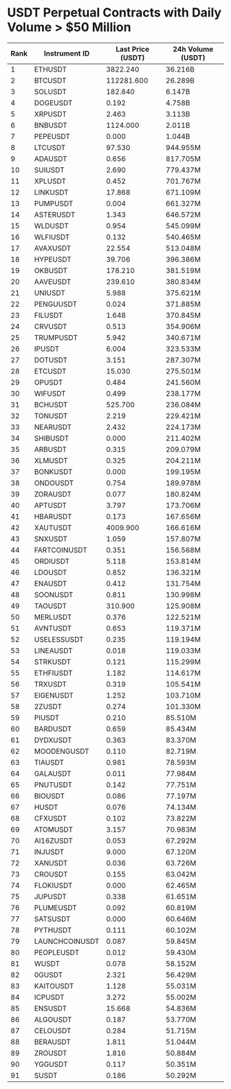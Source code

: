 # USDT Perpetual Contracts with Daily Volume > $50 Million

| Rank | Instrument ID | Last Price (USDT) | 24h Volume (USDT) |
|------|---------------|-------------------|-------------------|
| 1 | ETHUSDT | 3822.240 | 36.216B |
| 2 | BTCUSDT | 112281.600 | 26.289B |
| 3 | SOLUSDT | 182.840 | 6.147B |
| 4 | DOGEUSDT | 0.192 | 4.758B |
| 5 | XRPUSDT | 2.463 | 3.113B |
| 6 | BNBUSDT | 1124.000 | 2.011B |
| 7 | PEPEUSDT | 0.000 | 1.044B |
| 8 | LTCUSDT | 97.530 | 944.955M |
| 9 | ADAUSDT | 0.656 | 817.705M |
| 10 | SUIUSDT | 2.690 | 779.437M |
| 11 | XPLUSDT | 0.452 | 701.767M |
| 12 | LINKUSDT | 17.868 | 671.109M |
| 13 | PUMPUSDT | 0.004 | 661.327M |
| 14 | ASTERUSDT | 1.343 | 646.572M |
| 15 | WLDUSDT | 0.954 | 545.099M |
| 16 | WLFIUSDT | 0.132 | 540.465M |
| 17 | AVAXUSDT | 22.554 | 513.048M |
| 18 | HYPEUSDT | 39.706 | 396.386M |
| 19 | OKBUSDT | 178.210 | 381.519M |
| 20 | AAVEUSDT | 239.610 | 380.834M |
| 21 | UNIUSDT | 5.988 | 375.621M |
| 22 | PENGUUSDT | 0.024 | 371.885M |
| 23 | FILUSDT | 1.648 | 370.845M |
| 24 | CRVUSDT | 0.513 | 354.906M |
| 25 | TRUMPUSDT | 5.942 | 340.671M |
| 26 | IPUSDT | 6.004 | 323.533M |
| 27 | DOTUSDT | 3.151 | 287.307M |
| 28 | ETCUSDT | 15.030 | 275.501M |
| 29 | OPUSDT | 0.484 | 241.560M |
| 30 | WIFUSDT | 0.499 | 238.177M |
| 31 | BCHUSDT | 525.700 | 236.084M |
| 32 | TONUSDT | 2.219 | 229.421M |
| 33 | NEARUSDT | 2.432 | 224.173M |
| 34 | SHIBUSDT | 0.000 | 211.402M |
| 35 | ARBUSDT | 0.315 | 209.079M |
| 36 | XLMUSDT | 0.325 | 204.211M |
| 37 | BONKUSDT | 0.000 | 199.195M |
| 38 | ONDOUSDT | 0.754 | 189.978M |
| 39 | ZORAUSDT | 0.077 | 180.824M |
| 40 | APTUSDT | 3.797 | 173.706M |
| 41 | HBARUSDT | 0.173 | 167.656M |
| 42 | XAUTUSDT | 4009.900 | 166.616M |
| 43 | SNXUSDT | 1.059 | 157.807M |
| 44 | FARTCOINUSDT | 0.351 | 156.568M |
| 45 | ORDIUSDT | 5.118 | 153.814M |
| 46 | LDOUSDT | 0.852 | 136.321M |
| 47 | ENAUSDT | 0.412 | 131.754M |
| 48 | SOONUSDT | 0.811 | 130.998M |
| 49 | TAOUSDT | 310.900 | 125.908M |
| 50 | MERLUSDT | 0.376 | 122.521M |
| 51 | AVNTUSDT | 0.653 | 119.371M |
| 52 | USELESSUSDT | 0.235 | 119.194M |
| 53 | LINEAUSDT | 0.018 | 119.033M |
| 54 | STRKUSDT | 0.121 | 115.299M |
| 55 | ETHFIUSDT | 1.182 | 114.617M |
| 56 | TRXUSDT | 0.319 | 105.541M |
| 57 | EIGENUSDT | 1.252 | 103.710M |
| 58 | 2ZUSDT | 0.274 | 101.330M |
| 59 | PIUSDT | 0.210 | 85.510M |
| 60 | BARDUSDT | 0.659 | 85.434M |
| 61 | DYDXUSDT | 0.363 | 83.370M |
| 62 | MOODENGUSDT | 0.110 | 82.719M |
| 63 | TIAUSDT | 0.981 | 78.593M |
| 64 | GALAUSDT | 0.011 | 77.984M |
| 65 | PNUTUSDT | 0.142 | 77.751M |
| 66 | BIOUSDT | 0.086 | 77.197M |
| 67 | HUSDT | 0.076 | 74.134M |
| 68 | CFXUSDT | 0.102 | 73.822M |
| 69 | ATOMUSDT | 3.157 | 70.983M |
| 70 | AI16ZUSDT | 0.053 | 67.292M |
| 71 | INJUSDT | 9.000 | 67.120M |
| 72 | XANUSDT | 0.036 | 63.726M |
| 73 | CROUSDT | 0.155 | 63.042M |
| 74 | FLOKIUSDT | 0.000 | 62.465M |
| 75 | JUPUSDT | 0.338 | 61.651M |
| 76 | PLUMEUSDT | 0.092 | 60.819M |
| 77 | SATSUSDT | 0.000 | 60.646M |
| 78 | PYTHUSDT | 0.111 | 60.102M |
| 79 | LAUNCHCOINUSDT | 0.087 | 59.845M |
| 80 | PEOPLEUSDT | 0.012 | 59.430M |
| 81 | WUSDT | 0.078 | 58.152M |
| 82 | 0GUSDT | 2.321 | 56.429M |
| 83 | KAITOUSDT | 1.128 | 55.031M |
| 84 | ICPUSDT | 3.272 | 55.002M |
| 85 | ENSUSDT | 15.668 | 54.836M |
| 86 | ALGOUSDT | 0.187 | 53.770M |
| 87 | CELOUSDT | 0.284 | 51.715M |
| 88 | BERAUSDT | 1.811 | 51.044M |
| 89 | ZROUSDT | 1.816 | 50.884M |
| 90 | YGGUSDT | 0.117 | 50.351M |
| 91 | SUSDT | 0.186 | 50.292M |
